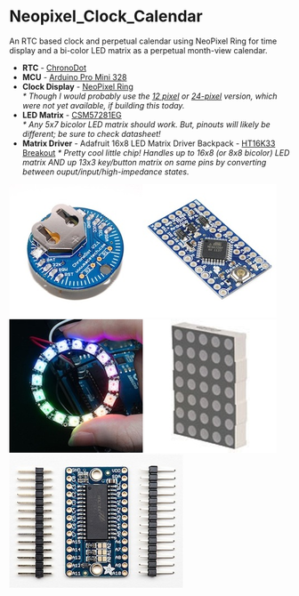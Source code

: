 Neopixel_Clock_Calendar
=======================

An RTC based clock and perpetual calendar using NeoPixel Ring for time display and a bi-color LED matrix as a perpetual month-view calendar.    

* __RTC__ - [ChronoDot](http://docs.macetech.com/doku.php/chronodot_v2.0)     
* __MCU__ - [Arduino Pro Mini 328](http://arduino.cc/en/Main/ArduinoBoardProMini)    
* __Clock Display__ - [NeoPixel Ring](http://www.adafruit.com/products/1463)    
_\* Though I would probably use the [12 pixel](http://www.adafruit.com/products/1643) or [24-pixel](http://www.adafruit.com/products/1586) version, which were not yet available, if building this today._     
* __LED Matrix__ - [CSM57281EG](http://www.alldatasheet.com/datasheet-pdf/pdf/286248/CHINASEMI/CSM-57281EG.html)      
_\* Any 5x7 bicolor LED matrix should work. But, pinouts will likely be different; be sure to check datasheet!_     
* __Matrix Driver__ - Adafruit 16x8 LED Matrix Driver Backpack - [HT16K33 Breakout](http://www.adafruit.com/products/1427) _\* Pretty cool little chip! Handles up to 16x8 (or 8x8 bicolor) LED matrix AND up 13x3 key/button matrix on same pins by converting between ouput/input/high-impedance states._

![ChronoDot](https://github.com/1ChicagoDave/Neopixel_Clock_Calendar/blob/master/Images/ChronoDotV2.1_1x1.jpg?raw=true "ChronoDot V2.1")![Arduino Pro Mini 328](https://github.com/1ChicagoDave/Neopixel_Clock_Calendar/blob/master/Images/ArduinoProMini328_1x1.jpg?raw=true "Arduino Pro Mini 328")      
![NeoPixel Ring](https://github.com/1ChicagoDave/Neopixel_Clock_Calendar/blob/master/Images/NeoPixelRing16_1x1.jpg?raw=true "NeoPixel Ring")![5x7 LED bicolor matrix](https://github.com/1ChicagoDave/Neopixel_Clock_Calendar/blob/master/Images/5x7LEDmatrix_1x1.jpg?raw=true "5x7 LED bicolor matrix")![HT16K33 LED backpack](https://github.com/1ChicagoDave/Neopixel_Clock_Calendar/blob/master/Images/HT16K33_LED_Backpack_1x1.jpg?raw=true "Adafruit HT16K33 LED backpack")
